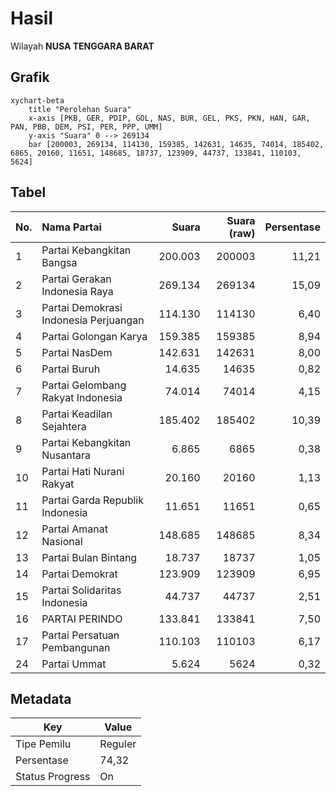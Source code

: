 # Hasil

Wilayah **NUSA TENGGARA BARAT**

## Grafik

```mermaid
xychart-beta
    title "Perolehan Suara"
    x-axis [PKB, GER, PDIP, GOL, NAS, BUR, GEL, PKS, PKN, HAN, GAR, PAN, PBB, DEM, PSI, PER, PPP, UMM]
    y-axis "Suara" 0 --> 269134
    bar [200003, 269134, 114130, 159385, 142631, 14635, 74014, 185402, 6865, 20160, 11651, 148685, 18737, 123909, 44737, 133841, 110103, 5624]
```

## Tabel

| No. | Nama Partai                           | Suara   | Suara (raw) | Persentase |
|:--- |:------------------------------------- | -------:| -----------:| ----------:|
| 1   | Partai Kebangkitan Bangsa             | 200.003 | 200003      | 11,21      |
| 2   | Partai Gerakan Indonesia Raya         | 269.134 | 269134      | 15,09      |
| 3   | Partai Demokrasi Indonesia Perjuangan | 114.130 | 114130      | 6,40       |
| 4   | Partai Golongan Karya                 | 159.385 | 159385      | 8,94       |
| 5   | Partai NasDem                         | 142.631 | 142631      | 8,00       |
| 6   | Partai Buruh                          | 14.635  | 14635       | 0,82       |
| 7   | Partai Gelombang Rakyat Indonesia     | 74.014  | 74014       | 4,15       |
| 8   | Partai Keadilan Sejahtera             | 185.402 | 185402      | 10,39      |
| 9   | Partai Kebangkitan Nusantara          | 6.865   | 6865        | 0,38       |
| 10  | Partai Hati Nurani Rakyat             | 20.160  | 20160       | 1,13       |
| 11  | Partai Garda Republik Indonesia       | 11.651  | 11651       | 0,65       |
| 12  | Partai Amanat Nasional                | 148.685 | 148685      | 8,34       |
| 13  | Partai Bulan Bintang                  | 18.737  | 18737       | 1,05       |
| 14  | Partai Demokrat                       | 123.909 | 123909      | 6,95       |
| 15  | Partai Solidaritas Indonesia          | 44.737  | 44737       | 2,51       |
| 16  | PARTAI PERINDO                        | 133.841 | 133841      | 7,50       |
| 17  | Partai Persatuan Pembangunan          | 110.103 | 110103      | 6,17       |
| 24  | Partai Ummat                          | 5.624   | 5624        | 0,32       |


## Metadata

| Key             | Value   |
| --------------- | ------- |
| Tipe Pemilu     | Reguler |
| Persentase      | 74,32   |
| Status Progress | On      |




